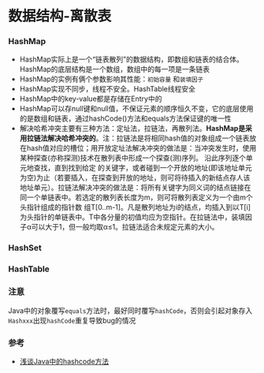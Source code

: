 # 数据结构-离散表

### HashMap
*  HashMap实际上是一个“链表散列”的数据结构，即数组和链表的结合体。HashMap的底层结构是一个数组，数组中的每一项是一条链表
*  HashMap的实例有俩个参数影响其性能：`初始容量` 和`装填因子`
*  HashMap实现不同步，线程不安全。HashTable线程安全
*  HashMap中的key-value都是存储在Entry中的
*  HashMap可以存null键和null值，不保证元素的顺序恒久不变，它的底层使用的是数组和链表，通过hashCode()方法和equals方法保证键的唯一性
*  解决哈希冲突主要有三种方法：定址法，拉链法，再散列法。**HashMap是采用拉链法解决哈希冲突的**。注：拉链法是将相同hash值的对象组成一个链表放在hash值对应的槽位；用开放定址法解决冲突的做法是：当冲突发生时，使用某种探查(亦称探测)技术在散列表中形成一个探查(测)序列。 沿此序列逐个单元地查找，直到找到给定 的关键字，或者碰到一个开放的地址(即该地址单元为空)为止（若要插入，在探查到开放的地址，则可将待插入的新结点存人该地址单元）。拉链法解决冲突的做法是：将所有关键字为同义词的结点链接在同一个单链表中。若选定的散列表长度为m，则可将散列表定义为一个由m个头指针组成的指针数 组T[0..m-1]。凡是散列地址为i的结点，均插入到以T[i]为头指针的单链表中。T中各分量的初值均应为空指针。在拉链法中，装填因子α可以大于1，但一般均取α≤1。拉链法适合未规定元素的大小。

### HashSet

### HashTable

### 注意
Java中的对象覆写`equals`方法时，最好同时覆写`hashCode`，否则会引起对象存入`Hashxxx`出现`hashCode`重复导致bug的情况


### 参考
* [浅谈Java中的hashcode方法](https://www.cnblogs.com/dolphin0520/p/3681042.html)